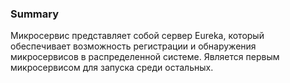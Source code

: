 ### Summary

Микросервис представляет собой сервер Eureka, который обеспечивает возможность регистрации и обнаружения микросервисов в распределенной системе. Является первым микросервисом для запуска среди остальных.